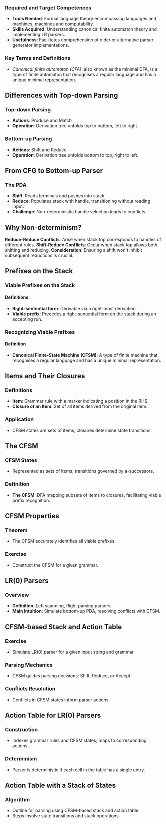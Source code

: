 ### Required and Target Competences
- **Tools Needed**: Formal language theory encompassing languages and machines, machines and computability.
- **Skills Acquired**: Understanding canonical finite automaton theory and implementing LR parsers.
- **Usefulness**: Facilitates comprehension of older or alternative parser generator implementations.
### Key Terms and Definitions
- *Canonical finite automaton (CFA)*: also known as the minimal DFA, is a type of finite automaton that recognises a regular language and has a unique minimal representation.
## Differences with Top-down Parsing
### Top-down Parsing
- **Actions**: Produce and Match
- **Operation**: Derivation tree unfolds top to bottom, left to right.
### Bottom-up Parsing
- **Actions**: Shift and Reduce
- **Operation**: Derivation tree unfolds bottom to top, right to left.
## From CFG to Bottom-up Parser
### The PDA
- **Shift**: Reads terminals and pushes into stack.
- **Reduce**: Populates stack with handle, transitioning without reading input.
- **Challenge**: Non-deterministic handle selection leads to conflicts.
## Why Non-determinism?
**Reduce-Reduce Conflicts**: Arise when stack top corresponds to handles of different rules.
**Shift-Reduce Conflicts**: Occur when stack top allows both shifting and reducing.
**Consideration**: Ensuring a shift won't inhibit subsequent reductions is crucial.
## Prefixes on the Stack
### Viable Prefixes on the Stack
#### Definitions
- **Right-sentential form**: Derivable via a right-most derivation.
- **Viable prefix**: Precedes a right-sentential form on the stack during an accepting run.
### Recognizing Viable Prefixes
#### Definition
- **Canonical Finite-State Machine (CFSM)**: A type of finite machine that recognises a regular language and has a unique minimal representation.
## Items and Their Closures
### Definitions
- **Item**: Grammar rule with a marker indicating a position in the RHS.
- **Closure of an Item**: Set of all items derived from the original item.

### Application
- CFSM states are sets of items; closures determine state transitions.

## The CFSM

### CFSM States
- Represented as sets of items; transitions governed by a-successors.

### Definition
- **The CFSM**: DFA mapping subsets of items to closures, facilitating viable prefix recognition.

## CFSM Properties

### Theorem
- The CFSM accurately identifies all viable prefixes.

### Exercise
- Construct the CFSM for a given grammar.

## LR(0) Parsers

### Overview
- **Definition**: Left scanning, Right parsing parsers.
- **Main Intuition**: Simulate bottom-up PDA, resolving conflicts with CFSM.

## CFSM-based Stack and Action Table

### Exercise
- Simulate LR(0) parser for a given input string and grammar.

### Parsing Mechanics
- CFSM guides parsing decisions: Shift, Reduce, or Accept.

### Conflicts Resolution
- Conflicts in CFSM states inform parser actions.

## Action Table for LR(0) Parsers

### Construction
- Indexes grammar rules and CFSM states; maps to corresponding actions.

### Determinism
- Parser is deterministic if each cell in the table has a single entry.

## Action Table with a Stack of States

### Algorithm
- Outline for parsing using CFSM-based stack and action table.
- Steps involve state transitions and stack operations.